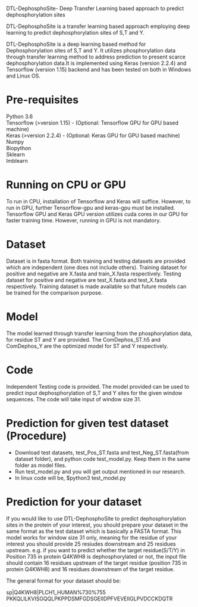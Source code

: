 # 
DTL-DephosphoSite- Deep Transfer Learning based approach to predict dephosphorylation sites

DTL-DephosphoSite is a transfer learning based approach employing deep learning to predict dephosphorylation sites of S,T and Y.

DTL-DephosphoSite is a deep learning based method for Dephosphorylation sites of S,T and Y. It utilizes phosphorylation data through transfer learning method to address prediction to present scarce dephosphorylation data.It is implemented using Keras (version 2.2.4) and Tensorflow (version 1.15) backend and has been tested on both in Windows and Linux OS.
 


# Pre-requisites
  Python 3.6<br/>
  Tensorflow (>version 1.15) - (Optional: Tensorflow GPU for GPU based machine)<br/>
  Keras (>version 2.2.4) - (Optional: Keras GPU for GPU based machine)<br/>
  Numpy <br/>
  Biopython <br/>
  Sklearn <br/>
  Imblearn <br/>
  
 # Running on CPU or GPU
 To run in CPU, installation of Tensorflow and Keras will suffice. However, to run in GPU, further Tensorflow-gpu and keras-gpu must be installed. 
 Tensorflow GPU and Keras GPU version utilizes cuda cores in our GPU for faster training time. However, running in GPU is not mandatory.
 
 # Dataset
 Dataset is in fasta format. Both training and testing datasets are provided which are independent (one does not include others). Training dataset for positive and negative are X.fasta and train_X.fasta respectively. Testing dataset for positive and negative are test_X.fasta and test_X.fasta respectively. Training dataset is made available so that future models can be trained for the comparison purpose.
 
 # Model
 The model learned through transfer learning from the phosphorylation data, for residue ST and Y are provided. The ComDephos_ST.h5 and ComDephos_Y are the optimized model for ST and Y respectively.

# Code
Independent Testing code is provided. The model provided can be used to predict input dephosphorylation of S,T and Y sites for the given window sequences. The code will take input of window size 31.

# Prediction for given test dataset (Procedure)
  - Download test datasets, test_Pos_ST.fasta and test_Neg_ST.fasta(from dataset folder), and python code test_model.py.
    Keep them in the same folder as model files.
  - Run test_model.py and you will get output mentioned in our research.
  - In linux code will be, $python3 test_model.py
  
  # Prediction for your dataset
  If you would like to use DTL-DephosphoSite to predict dephosphorylation sites in the protein of your interest, you should prepare your dataset in the same format as the test dataset which is basically a FASTA format. This model works for window size 31 only, meaning for the residue of your interest you should provide 25 resiudes downstream and 25 residues upstream. e.g. if you want to predict whether the target residue(S/T/Y) in Position 735 in protein Q4KWH8 is dephosphorylated or not, the input file should contain 16 residues upstream of the target residue (position 735 in protein Q4KWH8) and 16 residues downstream of the target residue.

The general format for your dataset should be:

sp|Q4KWH8|PLCH1_HUMAN%730%755
PKKQLILKVISGQQLPKPPDSMFGDSGEIIDPFVEVEIIGLPVDCCKDQTR

